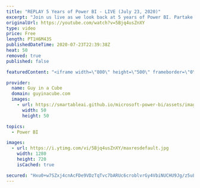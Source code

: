 ```yaml
---
title: "REPLAY 5 Years of Power BI - LIVE (July 23, 2020)"
excerpt: "Join us live as we look back at 5 years of Power BI. Partake in the memories.  📢 Become a member: https://guyinacu.be/membership   *******************  Want to take your Power BI skills to the next level? We have training courses available to help you with your journey.  🎓 Guy in a Cube courses: https://guyinacu.be/courses"
originalUrl: https://youtube.com/watch?v=5Bjq4usZnXY
type: video
price: Free
length: PT1H6M43S
publishedDateTime: 2020-07-23T22:39:38Z
heat: 50
removed: true
published: false

featuredContent: "<iframe width=\"800\" height=\"500\" frameborder=\"0\" src=\"https://www.youtube.com/embed/5Bjq4usZnXY\" allow=\"accelerometer; autoplay; encrypted-media; gyroscope; picture-in-picture\" allowfullscreen></iframe>"

provider:
  name: Guy in a Cube
  domain: guyinacube.com
  images:
    - url: https://smartableai.github.io/microsoft-power-bi/assets/images/organizations/guyinacube.com-50x50.jpg
      width: 50
      height: 50

topics:
  - Power BI

images:
  - url: https://i.ytimg.com/vi/5Bjq4usZnXY/maxresdefault.jpg
    width: 1280
    height: 720
    isCached: true

secured: "Hxu0+w7SZxj4cnAcFDe9VDzTqTvc7bARUc6croblvrGy4VbiNUCHU9Jg/z5uLSOqcM4KOdfxDy/VQ19Yb13IBRMYRq5WGMQNbo51t74u2IHa0eDc7s5AHcrLXkpdjc/a7BBC02WGlRidtjrX6Xji5EFBgI+zQmL1bXU51dVsG932hEJTyIt8r7Gy56Ofg4ySGoBCV3qfoDN1mVYDkg6eU3PazpuqvUmLizT2r0cYc1qqqPMvQuAu8jbjyUwChDBpUVP6WJP7xu/ai1wZEYqS58MZJ3mQNU+bV8/77jTUtvbeX9uTORDzJe/KjnGL11xia8ynJb2JtJD20VCkgdr5+47/30ra8hGgMx7m8gB7k+pGKc/TzCuLWI4L4qcQ0AxviyaFU0pECAa8r6FqWta06oOqzRpAo4uzJTkg+HqmjyA=;nXVLcxHhKnhKjwzkgkhz6A=="
---
```


